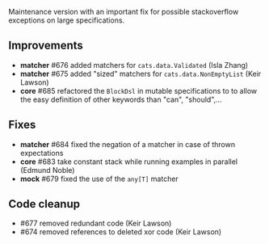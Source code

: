 Maintenance version with an important fix for possible stackoverflow exceptions on large specifications.

## Improvements

 * **matcher** #676 added matchers for `cats.data.Validated` (Isla Zhang)
 * **matcher** #675 added "sized" matchers for `cats.data.NonEmptyList` (Keir Lawson)
 * **core** #685 refactored the `BlockDsl` in mutable specifications to to allow the easy definition of other keywords than "can", "should",...
 
## Fixes

 * **matcher** #684 fixed the negation of a matcher in case of thrown expectations 
 * **core** #683 take constant stack while running examples in parallel (Edmund Noble)
 * **mock** #679 fixed the use of the `any[T]` matcher

## Code cleanup

 * #677 removed redundant code (Keir Lawson)
 * #674 removed references to deleted xor code (Keir Lawson)
 